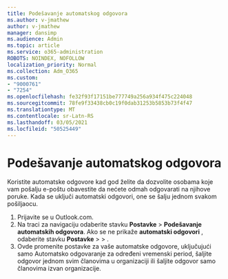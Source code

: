 ```yaml
---
title: Podešavanje automatskog odgovora
ms.author: v-jmathew
author: v-jmathew
manager: dansimp
ms.audience: Admin
ms.topic: article
ms.service: o365-administration
ROBOTS: NOINDEX, NOFOLLOW
localization_priority: Normal
ms.collection: Adm_O365
ms.custom:
- "9000761"
- "7254"
ms.openlocfilehash: fe32f93f17151be777749a256a934f475c224048
ms.sourcegitcommit: 78fe9f33438cb0c19f0dab31253b5853b73f4f47
ms.translationtype: MT
ms.contentlocale: sr-Latn-RS
ms.lasthandoff: 03/05/2021
ms.locfileid: "50525449"
---
```

# <a name="set-up-an-automatic-reply"></a>Podešavanje automatskog odgovora

Koristite automatske odgovore kad god želite da dozvolite osobama koje vam pošalju e-poštu obavestite da nećete odmah odgovarati na njihove poruke. Kada se uključi automatski odgovori, one se šalju jednom svakom pošiljaocu.

1. Prijavite se u Outlook.com.
2. Na traci za navigaciju odaberite stavku **Postavke**  >  **Podešavanje automatskih odgovora**. Ako se ne prikaže **automatski odgovori** , odaberite stavku **Postavke**  >    >  .
3. Ovde promenite postavke za vaše automatske odgovore, uključujući samo Automatsko odgovaranje za određeni vremenski period, šaljite odgovor jednom svim članovima u organizaciji ili šaljite odgovor samo članovima izvan organizacije.
